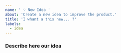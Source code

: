 ```yaml
---
name: ' 💡 New Idea '
about: 'Create a new idea to improve the product.'
title: 'I whant a this new... ?'
labels:
  - idea
---
```


### Describe here our idea
